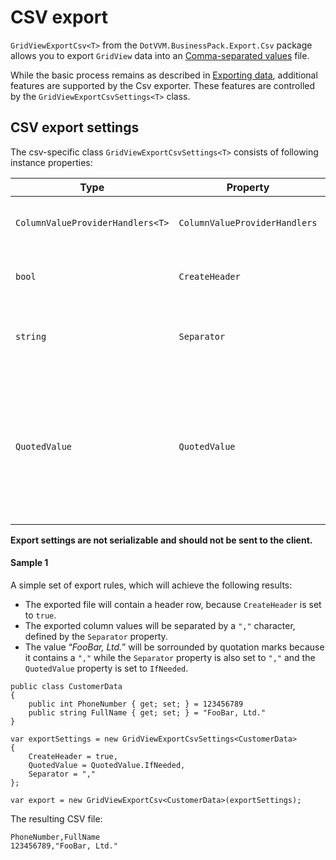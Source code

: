 ﻿# CSV export
`GridViewExportCsv<T>` from the `DotVVM.BusinessPack.Export.Csv` package allows you to export `GridView` data into an [Comma-separated values](TODO) file.

While the basic process remains as described in [Exporting data](TODO), additional features are supported by the Csv exporter.
These features are controlled by the `GridViewExportCsvSettings<T>` class.

## CSV export settings
The csv-specific class `GridViewExportCsvSettings<T>` consists of following instance properties:

|Type|Property|Description|
|---|---|---|
|`ColumnValueProviderHandlers<T>`|`ColumnValueProviderHandlers`|Value providers used to retrieve the data from exported data-context.|
|`bool`|`CreateHeader`|Determines whether a header row is created. Defaults to `true`.|
|`string`|`Separator`|Determines what string is used to separate column values. Defaults to `","`.|
|`QuotedValue`|`QuotedValue`|Determines whether the column values should be wrapped in quotation marks. Defaults to `QuotedValue.IfNeeded`, which only adds quotation marks when the `Separator` character is present within the column value. See [Sample 1](#sample-1).|

**Export settings are not serializable and should not be sent to the client.**

#### Sample 1

A simple set of export rules, which will achieve the following results:
- The exported file will contain a header row, because `CreateHeader` is set to `true`.
- The exported column values will be separated by a `","` character, defined by the `Separator` property.
- The value “*FooBar, Ltd.*” will be sorrounded by quotation marks because it contains a `","` while the `Separator` property is also set to `","` and the `QuotedValue` property is set to `IfNeeded`.

```CSHARP
public class CustomerData
{
    public int PhoneNumber { get; set; } = 123456789
    public string FullName { get; set; } = "FooBar, Ltd."
}
```
```CSHARP
var exportSettings = new GridViewExportCsvSettings<CustomerData>
{
    CreateHeader = true,
    QuotedValue = QuotedValue.IfNeeded,
    Separator = ","
};

var export = new GridViewExportCsv<CustomerData>(exportSettings);
```

The resulting CSV file:
```
PhoneNumber,FullName
123456789,"FooBar, Ltd."
```


